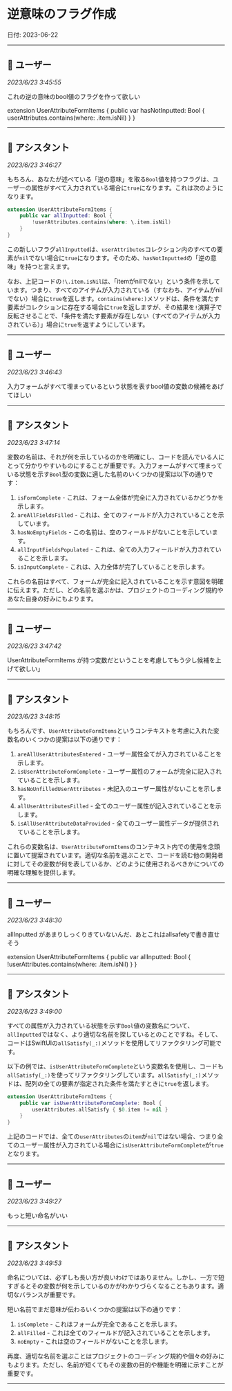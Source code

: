 # 逆意味のフラグ作成

日付: 2023-06-22

---

## 👤 ユーザー
*2023/6/23 3:45:55*

これの逆の意味のbool値のフラグを作って欲しい

extension UserAttributeFormItems {
    public var hasNotInputted: Bool {
        userAttributes.contains(where: \.item.isNil)
    }
}

---

## 🤖 アシスタント
*2023/6/23 3:46:27*

もちろん、あなたが述べている「逆の意味」を取る`Bool`値を持つフラグは、ユーザーの属性がすべて入力されている場合に`true`になります。これは次のようになります。

```swift
extension UserAttributeFormItems {
    public var allInputted: Bool {
        !userAttributes.contains(where: \.item.isNil)
    }
}
```

この新しいフラグ`allInputted`は、`userAttributes`コレクション内のすべての要素が`nil`でない場合に`true`になります。そのため、`hasNotInputted`の「逆の意味」を持つと言えます。

なお、上記コードの`!\.item.isNil`は、「itemがnilでない」という条件を示しています。つまり、すべてのアイテムが入力されている（すなわち、アイテムがnilでない）場合に`true`を返します。`contains(where:)`メソッドは、条件を満たす要素がコレクションに存在する場合に`true`を返しますが、その結果を`!`演算子で反転させることで、「条件を満たす要素が存在しない（すべてのアイテムが入力されている）」場合に`true`を返すようにしています。

---

## 👤 ユーザー
*2023/6/23 3:46:43*

入力フォームがすべて埋まっているという状態を表すbool値の変数の候補をあげてほしい

---

## 🤖 アシスタント
*2023/6/23 3:47:14*

変数の名前は、それが何を示しているのかを明確にし、コードを読んでいる人にとって分かりやすいものにすることが重要です。入力フォームがすべて埋まっている状態を示す`Bool`型の変数に適した名前のいくつかの提案は以下の通りです：

1. `isFormComplete` - これは、フォーム全体が完全に入力されているかどうかを示します。
2. `areAllFieldsFilled` - これは、全てのフィールドが入力されていることを示しています。
3. `hasNoEmptyFields` - この名前は、空のフィールドがないことを示しています。
4. `allInputFieldsPopulated` - これは、全ての入力フィールドが入力されていることを示します。
5. `isInputComplete` - これは、入力全体が完了していることを示します。

これらの名前はすべて、フォームが完全に記入されていることを示す意図を明確に伝えます。ただし、どの名前を選ぶかは、プロジェクトのコーディング規約やあなた自身の好みにもよります。

---

## 👤 ユーザー
*2023/6/23 3:47:42*

UserAttributeFormItems が持つ変数だということを考慮してもう少し候補を上げて欲しい」

---

## 🤖 アシスタント
*2023/6/23 3:48:15*

もちろんです、`UserAttributeFormItems`というコンテキストを考慮に入れた変数名のいくつかの提案は以下の通りです：

1. `areAllUserAttributesEntered` - ユーザー属性全てが入力されていることを示します。
2. `isUserAttributeFormComplete` - ユーザー属性のフォームが完全に記入されていることを示します。
3. `hasNoUnfilledUserAttributes` - 未記入のユーザー属性がないことを示します。
4. `allUserAttributesFilled` - 全てのユーザー属性が記入されていることを示します。
5. `isAllUserAttributeDataProvided` - 全てのユーザー属性データが提供されていることを示します。

これらの変数名は、`UserAttributeFormItems`のコンテキスト内での使用を念頭に置いて提案されています。適切な名前を選ぶことで、コードを読む他の開発者に対してその変数が何を表しているか、どのように使用されるべきかについての明確な理解を提供します。

---

## 👤 ユーザー
*2023/6/23 3:48:30*

allInputted があまりしっくりきていないんだ、あとこれはallsafetyで書き直せそう

extension UserAttributeFormItems {
    public var allInputted: Bool {
        !userAttributes.contains(where: \.item.isNil)
    }
}

---

## 🤖 アシスタント
*2023/6/23 3:49:00*

すべての属性が入力されている状態を示す`Bool`値の変数名について、`allInputted`ではなく、より適切な名前を探しているとのことですね。そして、コードはSwiftUIの`allSatisfy(_:)`メソッドを使用してリファクタリング可能です。

以下の例では、`isUserAttributeFormComplete`という変数名を使用し、コードも`allSatisfy(_:)`を使ってリファクタリングしています。`allSatisfy(_:)`メソッドは、配列の全ての要素が指定された条件を満たすときに`true`を返します。

```swift
extension UserAttributeFormItems {
    public var isUserAttributeFormComplete: Bool {
        userAttributes.allSatisfy { $0.item != nil }
    }
}
```

上記のコードでは、全ての`userAttributes`の`item`が`nil`ではない場合、つまり全てのユーザー属性が入力されている場合に`isUserAttributeFormComplete`が`true`となります。

---

## 👤 ユーザー
*2023/6/23 3:49:27*

もっと短い命名がいい

---

## 🤖 アシスタント
*2023/6/23 3:49:53*

命名については、必ずしも長い方が良いわけではありません。しかし、一方で短すぎるとその変数が何を示しているのかがわかりづらくなることもあります。適切なバランスが重要です。

短い名前でまだ意味が伝わるいくつかの提案は以下の通りです：

1. `isComplete` - これはフォームが完全であることを示します。
2. `allFilled` - これは全てのフィールドが記入されていることを示します。
3. `noEmpty` - これは空のフィールドがないことを示します。

再度、適切な名前を選ぶことはプロジェクトのコーディング規約や個々の好みにもよります。ただし、名前が短くてもその変数の目的や機能を明確に示すことが重要です。

---
